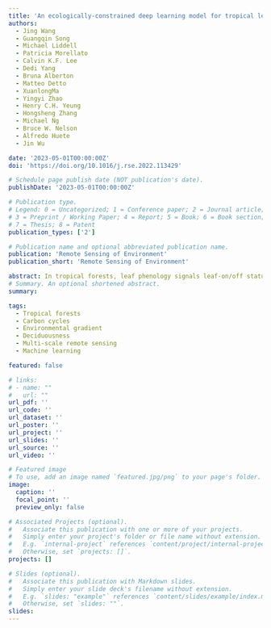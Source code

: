 ```yaml
---
title: 'An ecologically-constrained deep learning model for tropical leaf phenology monitoring using PlanetScope satellites'
authors:
  - Jing Wang
  - Guangqin Song
  - Michael Liddell
  - Patricia Morellato
  - Calvin K.F. Lee
  - Dedi Yang
  - Bruna Alberton
  - Matteo Detto
  - XuanlongMa 
  - Yingyi Zhao
  - Henry C.H. Yeung
  - Hongsheng Zhang
  - Michael Ng
  - Bruce W. Nelson
  - Alfredo Huete
  - Jin Wu

date: '2023-05-01T00:00:00Z'
doi: 'https://doi.org/10.1016/j.rse.2022.113429'

# Schedule page publish date (NOT publication's date).
publishDate: '2023-05-01T00:00:00Z'

# Publication type.
# Legend: 0 = Uncategorized; 1 = Conference paper; 2 = Journal article;
# 3 = Preprint / Working Paper; 4 = Report; 5 = Book; 6 = Book section;
# 7 = Thesis; 8 = Patent
publication_types: ['2']

# Publication name and optional abbreviated publication name.
publication: 'Remote Sensing of Environment'
publication_short: 'Remote Sensing of Environment'

abstract: In tropical forests, leaf phenology signals leaf-on/off status and exhibits considerable variability across scales from a single tree-crown to the entire forest ecosystem. Such phenology signals importantly regulate large-scale biogeochemical cycles and regional climate. PlanetScope CubeSats data with a 3-m resolution and near-daily global coverage provide an unprecedented opportunity to monitor both fine- and ecosystem-scale phenology variability along large environmental gradients. However, a scalable method that accurately characterizes leaf phenology from PlanetScope with biophysically meaningful metrics remains lacking. We developed an index-guided, ecologically constrained autoencoder (IG-ECAE) method to automatically derive a deciduousness metric (percentage of upper tree canopies with leaf-off status within an image pixel) from PlanetScope. The IG-ECAE first estimated the reflectance spectra of leafy/leafless canopies based on their spectral indices characteristics, then used the derived reflectance spectra to guide an autoencoder deep learning method with additional ecological constraints to refine the reflectance spectra, and finally used linear spectral unmixing to estimate the relative abundance of leafless canopies (or deciduousness) per PlanetScope image pixel. We tested the IG-ECAE method at 16 tropical forest sites spanning multiple continents and a large precipitation gradient (1470–2819 mm year−1). Among these sites, we evaluated the PlanetScope-derived deciduousness against corresponding measures derived from WorldView-2 (n = 9 sites) and local phenocams (n = 9 sites). Our results show that PlanetScope-derived deciduousness agrees:1) with that derived from WorldView-2 at the patch level (90 m × 90 m) with r2 = 0.89 across all sites; and 2) with that derived from phenocams to quantify ecosystem-scale seasonality with r2 ranging from 0.62 to 0.96. These results demonstrate the effectiveness and scalability of IG-ECAE in characterizing the wide variability in deciduousness across scales from pixels to forest ecosystems, and from a single date to the full annual cycle, indicating the potential for using high-resolution satellites to track the large-scale phenological patterns and response of tropical forests to climate change.
# Summary. An optional shortened abstract.
summary: 

tags:
  - Tropical forests
  - Carbon cycles
  - Environmental gradient
  - Deciduousness
  - Multi-scale remote sensing
  - Machine learning

featured: false

# links:
# - name: ""
#   url: ""
url_pdf: ''
url_code: ''
url_dataset: ''
url_poster: ''
url_project: ''
url_slides: ''
url_source: ''
url_video: ''

# Featured image
# To use, add an image named `featured.jpg/png` to your page's folder.
image:
  caption: ''
  focal_point: ''
  preview_only: false

# Associated Projects (optional).
#   Associate this publication with one or more of your projects.
#   Simply enter your project's folder or file name without extension.
#   E.g. `internal-project` references `content/project/internal-project/index.md`.
#   Otherwise, set `projects: []`.
projects: []

# Slides (optional).
#   Associate this publication with Markdown slides.
#   Simply enter your slide deck's filename without extension.
#   E.g. `slides: "example"` references `content/slides/example/index.md`.
#   Otherwise, set `slides: ""`.
slides:
---
```


